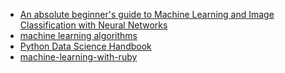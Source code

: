 - [An absolute beginner's guide to Machine Learning and Image Classification with Neural Networks](https://github.com/humphd/have-fun-with-machine-learning)
- [machine learning algorithms](https://github.com/loganfreeman/MLAlgorithms)
- [Python Data Science Handbook](https://github.com/jakevdp/PythonDataScienceHandbook)
- [machine-learning-with-ruby](https://github.com/arbox/machine-learning-with-ruby#sparkles-tutorials)
